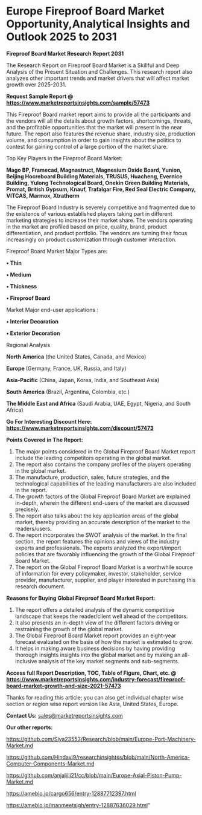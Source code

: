 # Europe Fireproof Board Market Opportunity,Analytical Insights and Outlook 2025 to 2031

<strong>Fireproof Board Market Research Report 2031</strong>

The Research Report on Fireproof Board Market is a Skillful and Deep Analysis of the Present Situation and Challenges. This research report also analyzes other important trends and market drivers that will affect market growth over 2025-2031.

<strong>Request Sample Report @ <a href=https://www.marketreportsinsights.com/sample/57473>https://www.marketreportsinsights.com/sample/57473</a></strong>

This Fireproof Board market report aims to provide all the participants and the vendors will all the details about growth factors, shortcomings, threats, and the profitable opportunities that the market will present in the near future. The report also features the revenue share, industry size, production volume, and consumption in order to gain insights about the politics to contest for gaining control of a large portion of the market share.

Top Key Players in the Fireproof Board Market:

<strong>Mago BP, Framecad, Magnastruct, Magnesium Oxide Board, Yunion, Beijing Hocreboard Building Materials, TRUSUS, Huacheng, Evernice Building, Yulong Technological Board, Onekin Green Building Materials, Promat, British Gypsum, Knauf, Trafalgar Fire, Red Seal Electric Company, VITCAS, Marmox, Xtratherm</strong>

The Fireproof Board Industry is severely competitive and fragmented due to the existence of various established players taking part in different marketing strategies to increase their market share. The vendors operating in the market are profiled based on price, quality, brand, product differentiation, and product portfolio. The vendors are turning their focus increasingly on product customization through customer interaction.

Fireproof Board Market Major Types are:

<strong>• Thin

• Medium

• Thickness

• Fireproof Board</strong>

Market Major end-user applications :

<strong>• Interior Decoration

• Exterior Decoration</strong>

Regional Analysis

</u><strong><b>North America</b></strong> (the United States, Canada, and Mexico)

<strong><b>Europe </b></strong>(Germany, France, UK, Russia, and Italy)

<strong><b>Asia-Pacific</b></strong> (China, Japan, Korea, India, and Southeast Asia)

<strong><b>South America</b></strong> (Brazil, Argentina, Colombia, etc.)

<strong><b>The Middle East and Africa</b></strong> (Saudi Arabia, UAE, Egypt, Nigeria, and South Africa)

<strong>Go For Interesting Discount Here: <a href=https://www.marketreportsinsights.com/discount/57473>https://www.marketreportsinsights.com/discount/57473</a></strong>

<strong>Points Covered in The Report:</strong>
<ol>
  <li>The major points considered in the Global Fireproof Board Market report include the leading competitors operating in the global market.</li>
  <li>The report also contains the company profiles of the players operating in the global market.</li>
  <li>The manufacture, production, sales, future strategies, and the technological capabilities of the leading manufacturers are also included in the report.</li>
  <li>The growth factors of the Global Fireproof Board Market are explained in-depth, wherein the different end-users of the market are discussed precisely.</li>
  <li>The report also talks about the key application areas of the global market, thereby providing an accurate description of the market to the readers/users.</li>
  <li>The report incorporates the SWOT analysis of the market. In the final section, the report features the opinions and views of the industry experts and professionals. The experts analyzed the export/import policies that are favorably influencing the growth of the Global Fireproof Board Market.</li>
  <li>The report on the Global Fireproof Board Market is a worthwhile source of information for every policymaker, investor, stakeholder, service provider, manufacturer, supplier, and player interested in purchasing this research document.</li>
</ol>
<strong>Reasons for Buying Global Fireproof Board Market Report:</strong>

<ol>
  <li>The report offers a detailed analysis of the dynamic competitive landscape that keeps the reader/client well ahead of the competitors.</li>
  <li>It also presents an in-depth view of the different factors driving or restraining the growth of the global market.</li>
  <li>The Global Fireproof Board Market report provides an eight-year forecast evaluated on the basis of how the market is estimated to grow.</li>
  <li>It helps in making aware business decisions by having providing thorough insights insights into the global market and by making an all-inclusive analysis of the key market segments and sub-segments.</li>
</ol>
<strong>Access full Report Description, TOC, Table of Figure, Chart, etc. @ <a href=https://www.marketreportsinsights.com/industry-forecast/fireproof-board-market-growth-and-size-2021-57473>https://www.marketreportsinsights.com/industry-forecast/fireproof-board-market-growth-and-size-2021-57473</a></strong>


Thanks for reading this article; you can also get individual chapter wise section or region wise report version like Asia, United States, Europe.

<strong>Contact Us:</strong>
sales@marketreportsinsights.com

<strong>Our other reports:</strong>

<a href=https://github.com/Siya23553/Research/blob/main/Europe-Port-Machinery-Market.md>https://github.com/Siya23553/Research/blob/main/Europe-Port-Machinery-Market.md</a>

<a href=https://github.com/Hindavi9/researchinsightss/blob/main/North-America-Computer-Components-Market.md>https://github.com/Hindavi9/researchinsightss/blob/main/North-America-Computer-Components-Market.md</a>

<a href=https://github.com/anjaliiii21/cc/blob/main/Europe-Axial-Piston-Pump-Market.md>https://github.com/anjaliiii21/cc/blob/main/Europe-Axial-Piston-Pump-Market.md</a>

<a href=https://ameblo.jp/cargo656/entry-12887712397.html>https://ameblo.jp/cargo656/entry-12887712397.html</a>

<a href=https://ameblo.jp/manmeetsigh/entry-12887636029.html>https://ameblo.jp/manmeetsigh/entry-12887636029.html</a>"
